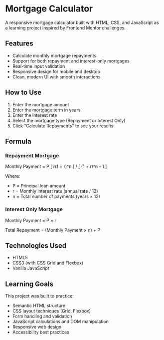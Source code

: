 # Mortgage Calculator

A responsive mortgage calculator built with HTML, CSS, and JavaScript as a learning project inspired by Frontend Mentor challenges.

## Features

- Calculate monthly mortgage repayments
- Support for both repayment and interest-only mortgages
- Real-time input validation
- Responsive design for mobile and desktop
- Clean, modern UI with smooth interactions

## How to Use

1. Enter the mortgage amount
2. Enter the mortgage term in years
3. Enter the interest rate
4. Select the mortgage type (Repayment or Interest Only)
5. Click "Calculate Repayments" to see your results

## Formula

### Repayment Mortgage
Monthly Payment = P [ r(1 + r)^n ] / [ (1 + r)^n - 1 ]

Where:
- P = Principal loan amount
- r = Monthly interest rate (annual rate / 12)
- n = Total number of payments (years × 12)

### Interest Only Mortgage
Monthly Payment = P × r

Total Repayment = (Monthly Payment × n) + P

## Technologies Used

- HTML5
- CSS3 (with CSS Grid and Flexbox)
- Vanilla JavaScript

## Learning Goals

This project was built to practice:
- Semantic HTML structure
- CSS layout techniques (Grid, Flexbox)
- Form handling and validation
- JavaScript calculations and DOM manipulation
- Responsive web design
- Accessibility best practices

